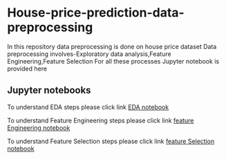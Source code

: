 # House-price-prediction-data-preprocessing

In this repository data preprocessing is done on house price dataset
Data preprocessing involves-Exploratory data analysis,Feature Engineering,Feature Selection
For all these processes Jupyter notebook is provided here

## Jupyter notebooks
To understand EDA steps please click link [EDA notebook](https://github.com/saurabhznaikz/House-price-prediction-data-preprocessing/blob/main/Exploratory%20Data%20Analysis%20Part%201.ipynb)

To understand Feature Engineering steps please click link [feature Engineering notebook](https://github.com/saurabhznaikz/House-price-prediction-data-preprocessing/blob/main/Feature%20Engineering.ipynb)

To understand Feature Selection steps please click link [feature Selection notebook](https://github.com/saurabhznaikz/House-price-prediction-data-preprocessing/blob/main/Feature%20Selection.ipynb)
